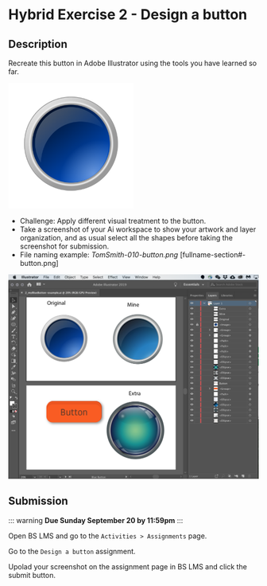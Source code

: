 # Hybrid Exercise 2 - Design a button

## Description

Recreate this button in Adobe Illustrator using the tools you have learned so far. 

<img src="../assets/2-glossy_blue_button.png" alt="Blue Button" width="50%">

- Challenge: Apply different visual treatment to the button.
- Take a screenshot of your Ai workspace to show your artwork and layer organization, and as usual select all the shapes before taking the screenshot for submission. 
- File naming example: *TomSmith-010-button.png* [fullname-section#-button.png]

<img src="../assets/2_Button assg example.png" alt="Button Assignment Example">

## Submission

::: warning
**Due Sunday September 20 by 11:59pm**
:::

Open BS LMS and go to the `Activities > Assignments` page.

Go to the `Design a button` assignment.

Upolad your screenshot on the assignment page in BS LMS and click the submit button.